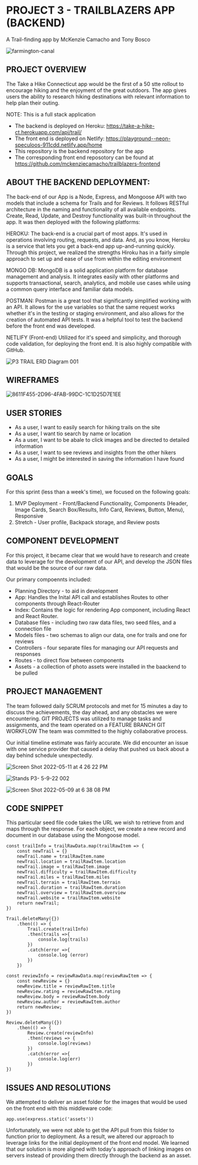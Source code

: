# PROJECT 3 - TRAILBLAZERS APP (BACKEND)
A Trail-finding app by  McKenzie Camacho and Tony Bosco

![farmington-canal](https://user-images.githubusercontent.com/57998649/167933313-8dcb2902-5cf5-4882-b725-f0b046917a4e.jpg)

## PROJECT OVERVIEW

The Take a Hike Connecticut app would be the first of a 50 stte rollout to encourage hiking and the enjoyment of the great outdoors.  The app gives users the ability to research hiking destinations with relevant information to help plan their outing.

NOTE: This is a full stack application
- The backend is deployed on Heroku: https://take-a-hike-ct.herokuapp.com/api/trail/
- The front end is deployed on Netlify: https://playground--neon-speculoos-911cdd.netlify.app/home
- This repository is the backend repository for the app 
- The corresponding front end reposotory can be found at https://github.com/mckenziecamacho/trailblazers-frontend

## ABOUT THE BACKEND DEPLOYMENT:

The back-end of our App is a Node, Express, and Mongoose API with two models that include a schema for Trails and for Reviews. It follows RESTful architecture in the naming and functionality of all available endpoints.  Create, Read, Update, and Destroy functionality was built-in throughout the app. It was then deployed with the following platforms:

HEROKU:
The back-end is a crucial part of most apps. It's used in operations involving routing, requests, and data. And, as you know, Heroku is a service that lets you get a back-end app up-and-running quickly.  Through this project, we realized the strengths Hiroku has in a fairly simple approach to set up and ease of use from within the editing environment

MONGO DB:
MongoDB is a solid application platform for database management and analysis. It integrates easily with other platforms and supports transactional, search, analytics, and mobile use cases while using a common query interface and familiar data models.

POSTMAN:
Postman is a great tool that significantly simplified working with an API. It allows for the use variables so that the same request works whether it's in the testing or staging environment, and also allows for the creation of automated API tests.  It was a helpful tool to test the backend before the front end was developed.

NETLIFY (Front-end) 
Utilized for it's speed and simplicity, and thorough code validation, for deploying the front end.  It is also highly compatible with GitHub.

![P3 TRAIL ERD Diagram 001](https://user-images.githubusercontent.com/57998649/167925999-54a42a61-439e-4c2f-aa73-66b108d1d7f6.png)

## WIREFRAMES

![8611F455-2D96-4FAB-99DC-1C1D25D7E1EE](https://user-images.githubusercontent.com/57998649/167927230-e0c2215c-97ed-496a-90a1-45ee2f56ebc5.png)

## USER STORIES

- As a user, I want to easily search for hiking trails on the site
- As a user, I want tio search by name or location
- As a user, I want to be abale to click images and be directed to detailed information
- As a user, I want to see reviews and insights from the other hikers
- As a user, I might be interested in saving the information I have found

## GOALS

For this sprint (less than a week's time), we focused on the following goals:
1) MVP Deployment - Front/Backend Functionality, Components (Header, Image Cards, Search Box/Results, Info Card, Reviews, Button, Menu), Responsive
2) Stretch - User profile, Backpack storage, and Review posts

## COMPONENT DEVELOPMENT

For this project, it became clear that we would have to research and create data to leverage for the development of our API, and develop the JSON files that would be the source of our raw data.

Our primary compoennts included:

- Planning Directory - to aid in development
- App: Handles the Inital API call and establishes Routes to other components through React-Router
- Index: Contains the logic for rendering App component, including React and React Router.
- Database files - including two raw data files, two seed files, and a connection file
- Models files - two schemas to align our data, one for trails and one for reviews
- Controllers - four separate files for managing our API requests and responses
- Routes - to direct flow between components
- Assets - a collection of photo assets were installed in the baackend to be pulled

## PROJECT MANAGEMENT

The team followed daily SCRUM protocols and met for 15 minutes a day to discuss the achievements, the day ahead, and any obstacles we were encountering. GIT PROJECTS was utilized to manage tasks and assignments, and the team operated on a FEATURE BRANCH GIT WORKFLOW  The team was committed to the highly collaborative process.

Our initial timeline estimate was fairly accurate.  We did encounter an issue with one service provider that caused a delay that pushed us back about a day behind schedule unexpectedly.  


![Screen Shot 2022-05-11 at 4 26 22 PM](https://user-images.githubusercontent.com/57998649/167941882-01b2aa03-1321-46d4-a029-3292681e99f6.png)

![Stands P3- 5-9-22 002](https://user-images.githubusercontent.com/57998649/167931177-3edff75b-3217-4d76-a4d0-c2f14be775ba.png)

![Screen Shot 2022-05-09 at 6 38 08 PM](https://user-images.githubusercontent.com/57998649/167931250-e2fa9e36-a3be-4010-80bc-2e826ae344a1.png)

## CODE SNIPPET

This particular seed file code takes the URL we wish to retrieve from and maps through the response. For each object, we create a new record and document in our database using the Mongoose model.
```
const trailInfo = trailRawData.map(trailRawItem => {
    const newTrail = {}
    newTrail.name = trailRawItem.name
    newTrail.location = trailRawItem.location
    newTrail.image = trailRawItem.image
    newTrail.difficulty = trailRawItem.difficulty
    newTrail.miles = trailRawItem.miles
    newTrail.terrain = trailRawItem.terrain
    newTrail.duration = trailRawItem.duration
    newTrail.overview = trailRawItem.overview
    newTrail.website = trailRawItem.website
    return newTrail;
})

Trail.deleteMany({})
    .then(() => {
        Trail.create(trailInfo)
        .then(trails =>{
            console.log(trails)
        })
        .catch(error =>{
            console.log (error)
        })
    })

const reviewInfo = reviewRawData.map(reviewRawItem => {
    const newReview = {}
    newReview.title = reviewRawItem.title
    newReview.rating = reviewRawItem.rating
    newReview.body = reviewRawItem.body
    newReview.author = reviewRawItem.author
    return newReview;
})

Review.deleteMany({})
    .then(() => {
        Review.create(reviewInfo)
        .then(reviews => {
            console.log(reviews)
        })
        .catch(error =>{
            console.log(err)
        })
})

```
## ISSUES AND RESOLUTIONS

We attempted to deliver an asset folder for the images that would be used on the front end with this middleware code:

```
app.use(express.static('assets'))

```
Unfortunately, we were not able to get the API pull from this folder to function prior to deployment.  As a result, we altered our approach to leverage links for the initial deployment of the front end model.  We learned that our solution is more aligned with today's approach of linking images on servers instead of providing them directly through the backend as an asset.







